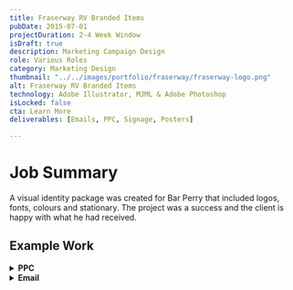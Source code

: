 ```yaml
---
title: Fraserway RV Branded Items
pubDate: 2015-07-01
projectDuration: 2-4 Week Window
isDraft: true
description: Marketing Campaign Design
role: Various Roles
category: Marketing Design
thumbnail: "../../images/portfolio/fraserway/fraserway-logo.png"
alt: Fraserway RV Branded Items
technology: Adobe Illustrator, MJML & Adobe Photoshop
isLocked: false
cta: Learn More
deliverables: [Emails, PPC, Signage, Posters]

---
```

 
# Job Summary
A visual identity package was created for Bar Perry that included logos, fonts, colours and stationary. The project was a success and the client is happy with what he had received.

## Example Work
<details>
<summary><strong>PPC</strong></summary>
<p><img class="portfolio-images" src="/images/portfolio/fraserway/newsprint.png"  alt="Newsprint Ad" width="100%" height="100%"></p>

### Project Goal
<p>Designing a newsprint ad that will support driving traffic to the dealership.</p> 

### Project Role
<p>Graphic Designer</p> 

### Key Learnings
<ul><li>Double check that the blacks are are set to pure black. Rich black may oversaturate the newsprint medium with ink causing it to smear all over the ad.</li></ul>
</details>

<details>

<details>
<summary><strong>Newsprint</strong></summary>
<p><img class="portfolio-images" src="/images/portfolio/fraserway/newsprint.png"  alt="Newsprint Ad" width="100%" height="100%"></p>

### Project Goal
<p>Designing a newsprint ad that will support driving traffic to the dealership.</p> 

### Project Role
<p>Graphic Designer</p> 

### Key Learnings
<ul><li>Double check that the blacks are are set to pure black. Rich black may oversaturate the newsprint medium with ink causing it to smear all over the ad.</li></ul>
</details>

<summary><strong>Email</strong></summary>

<p><div class="video-container" align="center">
<iframe style="aspect-ratio: 16/9" width="100%" src="https://www.youtube.com/embed/4zpVCo7t_xM?si=73lB1-qhlHISVdaO" title="YouTube video player" title="YouTube video player" frameborder="0" allow="accelerometer; autoplay; clipboard-write; encrypted-media; gyroscope; picture-in-picture; web-share" allowfullscreen></iframe>
</div>
</p>

### Project Goal
<p>Create a series of short RV rental promotional video and establish new standards for video production.</p> 

### Project Role
<p>Producer & Scriptwriter</p> 

### Key Learnings
<ul><li>Creating a base script template first that allows you to quickly swap out keywords and re-use scenes.</li></ul>
<ul><li>The base script will help formulate and generate a shot list</li></ul>
</details>




